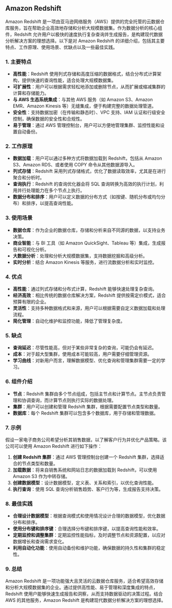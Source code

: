## Amazon Redshift

Amazon Redshift 是一项由亚马逊网络服务（AWS）提供的完全托管的云数据仓库服务，旨在帮助企业高效地存储和分析大规模数据集。作为数据分析的核心组件，Redshift 允许用户以极快的速度执行复杂查询并生成报告，是构建现代数据分析解决方案的理想选择。以下是对 Amazon Redshift 的详细介绍，包括其主要特点、工作原理、使用场景、优缺点以及一些最佳实践。

### 1. **主要特点**
- **高性能**：Redshift 使用列式存储和高度压缩的数据格式，结合分布式计算架构，提供快速的查询性能，适合处理大规模数据集。
- **可扩展性**：用户可以根据需求轻松地添加或删除节点，从而扩展或缩减集群的计算和存储能力。
- **与 AWS 生态系统集成**：与其他 AWS 服务（如 Amazon S3、Amazon EMR、Amazon Kinesis 等）无缝集成，便于构建完整的数据处理管道。
- **安全性**：支持数据加密（在传输和静态时）、VPC 支持、IAM 认证和行级安全控制，确保数据的安全性和合规性。
- **易于管理**：通过 AWS 管理控制台，用户可以方便地管理集群、监控性能和设置自动备份。

### 2. **工作原理**
- **数据加载**：用户可以通过多种方式将数据加载到 Redshift，包括从 Amazon S3、Amazon RDS、或者使用 COPY 命令从其他数据源导入。
- **列式存储**：Redshift 采用列式存储格式，优化了数据读取效率，尤其是在进行聚合和分析时。
- **查询执行**：Redshift 的查询优化器会将 SQL 查询转换为高效的执行计划，利用并行处理能力在多个节点上执行。
- **数据分布和排序**：用户可以定义数据的分布方式（如按键、随机分布或均匀分布）和排序，以提高查询性能。

### 3. **使用场景**
- **数据仓库**：作为企业的数据仓库，存储和分析来自不同源的数据，以支持业务决策。
- **商业智能**：与 BI 工具（如 Amazon QuickSight、Tableau 等）集成，生成报告和可视化分析。
- **大数据分析**：处理和分析大规模数据集，支持数据挖掘和高级分析。
- **实时分析**：结合 Amazon Kinesis 等服务，进行流数据分析和实时监控。

### 4. **优点**
- **高性能**：通过列式存储和分布式计算，Redshift 能够快速处理复杂查询。
- **经济高效**：相比传统的数据仓库解决方案，Redshift 提供按需定价模式，适合预算有限的企业。
- **灵活性**：支持多种数据格式和来源，用户可以根据需要自定义数据加载和处理流程。
- **简化管理**：自动化维护和监控功能，降低了管理复杂度。

### 5. **缺点**
- **查询延迟**：尽管性能高，但对于某些非常复杂的查询，可能仍会有延迟。
- **成本**：对于超大型集群，使用成本可能较高，用户需要仔细管理资源。
- **学习曲线**：对新用户而言，理解数据模型、优化查询和管理集群需要一定的学习。

### 6. **组件介绍**
- **节点**：Redshift 集群由多个节点组成，包括主节点和计算节点。主节点负责管理和协调查询，而计算节点则执行实际的数据处理。
- **集群**：用户可以创建和管理 Redshift 集群，根据需要配置节点类型和数量。
- **数据库**：每个 Redshift 集群可以包含多个数据库，用于存储和管理数据。

### 7. **示例**
假设一家电子商务公司希望分析其销售数据，以了解客户行为并优化产品策略。该公司可以使用 Amazon Redshift 进行如下操作：
1. **创建 Redshift 集群**：通过 AWS 管理控制台创建一个 Redshift 集群，选择适合的节点类型和数量。
2. **加载数据**：将来自销售系统和网站日志的数据加载到 Redshift，可以使用 Amazon S3 作为中转存储。
3. **创建数据模型**：设计数据模型，定义表、关系和索引，以优化查询性能。
4. **执行查询**：使用 SQL 查询分析销售趋势、客户行为等，生成报告支持决策。

### 8. **最佳实践**
- **合理设计数据模型**：根据查询模式和使用情况设计合理的数据模型，优化数据分布和排序。
- **使用分布键和排序键**：合理选择分布键和排序键，以提高查询性能和效率。
- **定期监控和调整集群**：定期监控性能指标，及时调整节点和资源配置，以应对数据增长和查询需求变化。
- **利用自动化功能**：使用自动备份和维护功能，确保数据的持久性和集群的稳定性。

### 9. **总结**
Amazon Redshift 是一项功能强大且灵活的云数据仓库服务，适合希望高效存储和分析大规模数据集的企业。通过提供高性能、易于管理和深度集成的特点，Redshift 使用户能够快速生成报告和洞察，从而支持数据驱动的决策过程。结合 AWS 的其他服务，Amazon Redshift 是构建现代数据分析解决方案的理想选择。